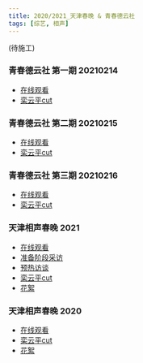 ```yaml
---
title: 2020/2021_天津春晚 & 青春德云社
tags: [综艺, 相声]
---
```

(待施工)

### 青春德云社 第一期 20210214

+ [在线观看]()
+ [栾云平cut]()

### 青春德云社 第二期 20210215
+ [在线观看]()
+ [栾云平cut]()

### 青春德云社 第三期 20210216
+ [在线观看]()
+ [栾云平cut]()

### 天津相声春晚 2021
+ [在线观看]()
+ [准备阶段采访]()
+ [预热访谈]()
+ [栾云平cut]()
+ [花絮]()

### 天津相声春晚 2020
+ [在线观看]()
+ [栾云平cut]()
+ [花絮]()